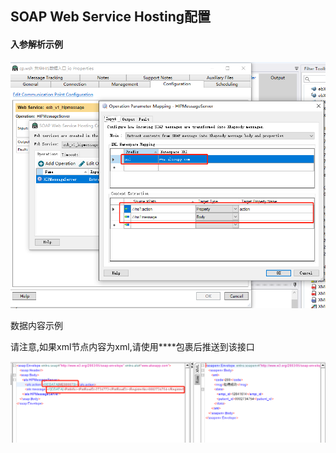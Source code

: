 ## SOAP Web Service Hosting配置

#### 入参解析示例

![入参解析示例](assets\images\image-20211129233453898.png)

数据内容示例

请注意,如果xml节点内容为xml,请使用**<![CDATA[]]>**包裹后推送到该接口

![消息内容示例](assets\images\image-20211129233613708.png)
